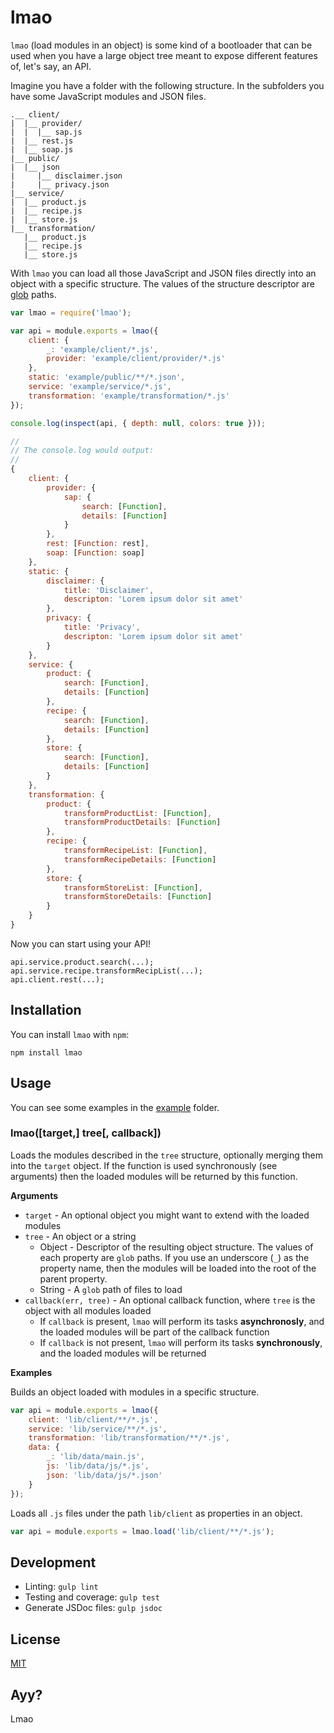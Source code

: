 # lmao

`lmao` (load modules in an object) is some kind of a bootloader that can be used when you have a large object tree meant
to expose different features of, let's say, an API.

Imagine you have a folder with the following structure. In the subfolders you have some JavaScript modules and JSON
files.

```
.__ client/
|  |__ provider/
|  |  |__ sap.js
|  |__ rest.js
|  |__ soap.js
|__ public/
|  |__ json
|     |__ disclaimer.json
|     |__ privacy.json
|__ service/
|  |__ product.js
|  |__ recipe.js
|  |__ store.js
|__ transformation/
   |__ product.js
   |__ recipe.js
   |__ store.js
```

With `lmao` you can load all those JavaScript and JSON files directly into an object with a specific structure. The
values of the structure descriptor are [glob](https://www.npmjs.com/package/glob) paths.
 
```javascript
var lmao = require('lmao');

var api = module.exports = lmao({
    client: {
        _: 'example/client/*.js',
        provider: 'example/client/provider/*.js'
    },
    static: 'example/public/**/*.json',
    service: 'example/service/*.js',
    transformation: 'example/transformation/*.js'
});

console.log(inspect(api, { depth: null, colors: true }));

//
// The console.log would output:
//
{
    client: {
        provider: {
            sap: {
                search: [Function],
                details: [Function]
            }
        },
        rest: [Function: rest],
        soap: [Function: soap]
    },
    static: {
        disclaimer: {
            title: 'Disclaimer',
            descripton: 'Lorem ipsum dolor sit amet'
        },
        privacy: {
            title: 'Privacy',
            descripton: 'Lorem ipsum dolor sit amet'
        }
    },
    service: {
        product: {
            search: [Function],
            details: [Function]
        },
        recipe: {
            search: [Function],
            details: [Function]
        },
        store: {
            search: [Function],
            details: [Function]
        }
    },
    transformation: {
        product: {
            transformProductList: [Function],
            transformProductDetails: [Function]
        },
        recipe: {
            transformRecipeList: [Function],
            transformRecipeDetails: [Function]
        },
        store: {
            transformStoreList: [Function],
            transformStoreDetails: [Function]
        }
    }
}
```

Now you can start using your API!

```
api.service.product.search(...);
api.service.recipe.transformRecipList(...);
api.client.rest(...);
```

## Installation

You can install `lmao` with `npm`:

```
npm install lmao
```

## Usage

You can see some examples in the [example](example) folder.

### lmao([target,] tree[, callback])

Loads the modules described in the `tree` structure, optionally merging them into the `target` object. If the function
is used synchronously (see arguments) then the loaded modules will be returned by this function.

**Arguments**

* `target` - An optional object you might want to extend with the loaded modules
* `tree` - An object or a string
    * Object - Descriptor of the resulting object structure. The values of each property are `glob` paths. If you use an underscore (`_`) as the property name, then the modules will be loaded into the root of the parent property.
    * String - A `glob` path of files to load
* `callback(err, tree)` - An optional callback function, where `tree` is the object with all modules loaded
    * If `callback` is present, `lmao` will perform its tasks **asynchronosly**, and the loaded modules will be part of the callback function
    * If `callback` is not present, `lmao` will perform its tasks **synchronously**, and the loaded modules will be returned

**Examples**

Builds an object loaded with modules in a specific structure. 

```javascript
var api = module.exports = lmao({
    client: 'lib/client/**/*.js',
    service: 'lib/service/**/*.js', 
    transformation: 'lib/transformation/**/*.js',
    data: {
        _: 'lib/data/main.js',
        js: 'lib/data/js/*.js',
        json: 'lib/data/js/*.json'
    }
});
```

Loads all `.js` files under the path `lib/client` as properties in an object.

```javascript
var api = module.exports = lmao.load('lib/client/**/*.js');
```

## Development

* Linting: `gulp lint`
* Testing and coverage: `gulp test`
* Generate JSDoc files: `gulp jsdoc`

## License

[MIT](LICENSE)

## Ayy?

Lmao